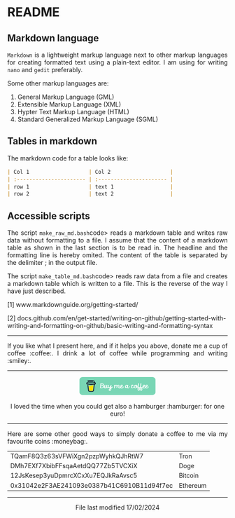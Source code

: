 # README

## Markdown language

<p align="justify"><code>Markdown</code> is a lightweight markup language next to other markup languages for creating formatted text using a plain-text editor. I am using for writing <code>nano</code> and <code>gedit</code> preferably.</p>

<p align="justify">Some other markup languages are:</p>

1. General Markup Language (GML)
2. Extensible Markup Language (XML)
3. Hypter Text Markup Language (HTML)
4. Standard Generalized Markup Language (SGML)

## Tables in markdown

<p align="justify">The markdown code for a table looks like:</p>

```markdown
| Col 1                   | Col 2                   |
| :---------------------- | :---------------------- |
| row 1                   | text 1                  |
| row 2                   | text 2                  |
```

## Accessible scripts

<p align="justify">The script <code>make_raw_md.bash</code>code> reads a markdown table and writes raw data without formatting to a file. I assume that the content of a markdown table as shown in the last section is to be read in. The headline and the formatting line is hereby omited. The content of the table is separated by the delimiter ; in the output file.</p>

<p align="justify">The script <code>make_table_md.bash</code>code> reads raw data from a file and creates a markdown table which is written to a file. This is the reverse of the way I have just described.</p>

[1] www&#8203;.markdownguide.org/getting-started/

[2]  docs.github.com/en/get-started/writing-on-github/getting-started-with-writing-and-formatting-on-github/basic-writing-and-formatting-syntax

<hr width="100%" size="1">

<p align="justify">If you like what I present here, and if it helps you above, donate me a cup of coffee :coffee:. I drink a lot of coffee while programming and writing  :smiley:.</p>

<hr width="100%" size="1">

<p align="center">
<a href="https://www.buymeacoffee.com/zentrocdot" target="_blank"><img src="..\IMAGES\greeen-button.png" alt="Buy Me A Coffee" height="41" width="174"></a>
</p>

<p align="center">I loved the time when you could get also a hamburger :hamburger: for one euro!</p>

<hr width="100%" size="1">

<p align="justify">Here are some other good ways to simply donate a coffee to me via my favourite coins :moneybag:.</p>

<table>
  <tbody>
    <tr>
      <td>TQamF8Q3z63sVFWiXgn2pzpWyhkQJhRtW7</td>
      <td>Tron</td>
    </tr>
    <tr>
      <td>DMh7EXf7XbibFFsqaAetdQQ77Zb5TVCXiX</td>
      <td>Doge</td>
    </tr>
    <tr>
      <td>12JsKesep3yuDpmrcXCxXu7EQJkRaAvsc5</td>
      <td>Bitcoin</td>
    </tr>
    <tr>
      <td>0x31042e2F3AE241093e0387b41C6910B11d94f7ec</td>
      <td>Ethereum</td>
    </tr>
  </tbody>
</table>

<hr width="100%" size="1">

<p align="center">File last modified 17/02/2024</p>
